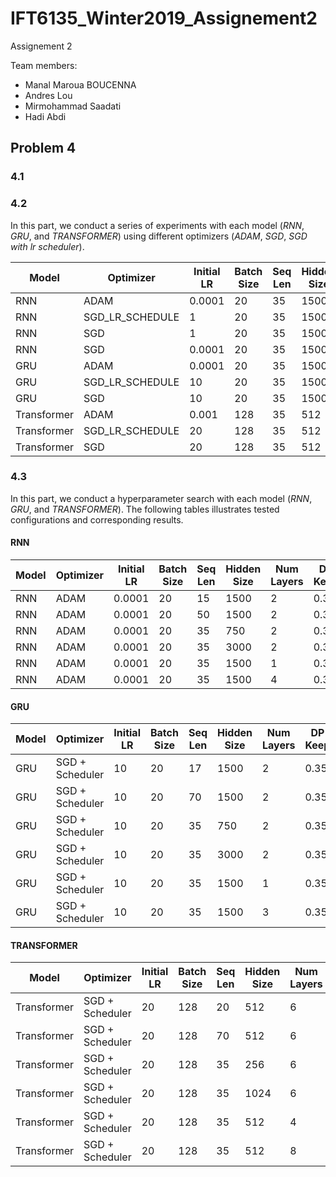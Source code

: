 # IFT6135_Winter2019_Assignement2
Assignement 2

Team members:
* Manal Maroua BOUCENNA
* Andres Lou
* Mirmohammad Saadati
* Hadi Abdi

## Problem 4
### 4.1
### 4.2
In this part, we conduct a series of experiments with each model (_RNN_, _GRU_, and _TRANSFORMER_) using different optimizers (_ADAM_, _SGD_, _SGD with lr scheduler_).

|Model|Optimizer|Initial LR|Batch Size|Seq Len|Hidden Size|Num Layers|DP Keep|Train Last PPL|Valid Last PPL|Valid Best PPL|
|-----|---------|----------|----------|-------|-----------|----------|-------|--------------|--------------|--------------|
|RNN|ADAM|0.0001|20|35|1500|2|0.35|121.1118536|158.9805852|157.95399|
|RNN|SGD_LR_SCHEDULE|1|20|35|1500|2|0.35|232.4454345|197.9271|197.9270227|
|RNN|SGD|1|20|35|1500|2|0.35|186.5780905|171.2460779|171.2460779|
|RNN|SGD|0.0001|20|35|1500|2|0.35|3120.732916|2304.27838|2304.27838|
|GRU|ADAM|0.0001|20|35|1500|2|0.35|60.21096|112.9546477|110.3406978|
|GRU|SGD_LR_SCHEDULE|10|20|35|1500|2|0.35|65.4541299|103.0691744|103.0691491|
|GRU|SGD|10|20|35|1500|2|0.35|186.5780905|171.2460779|171.2460779|
|Transformer|ADAM|0.001|128|35|512|2|0.9|3.450778757|4092.808467|135.3315937|
|Transformer|SGD_LR_SCHEDULE|20|128|35|512|6|0.9|49.00591414|149.6868475|146.0941041|
|Transformer|SGD|20|128|35|512|6|0.9|16.98635328|479.2196758|165.6504313|

### 4.3
In this part, we conduct a hyperparameter search with each model (_RNN_, _GRU_, and _TRANSFORMER_). The following tables illustrates tested configurations and corresponding results.

#### RNN
|Model|Optimizer|Initial LR|Batch Size|Seq Len|Hidden Size|Num Layers|DP Keep|Train Last PPL|Valid Last PPL|Valid Best PPL|
|-----|---------|----------|----------|-------|-----------|----------|-------|--------------|--------------|--------------|
|RNN|ADAM|0.0001|20|15|1500|2|0.35|121.2331579|177.5850408|172.2200323|
|RNN|ADAM|0.0001|20|50|1500|2|0.35|127.0711768|155.8327936|155.8327936|
|RNN|ADAM|0.0001|20|35|750|2|0.35|142.7558341|158.192536|157.8210037|
|RNN|ADAM|0.0001|20|35|3000|2|0.35|107.8629854|166.8691057|163.894203|
|RNN|ADAM|0.0001|20|35|1500|1|0.35|114.5198958|152.6916274|152.6916274|
|RNN|ADAM|0.0001|20|35|1500|4|0.35|148.2102388|187.788502|183.5583428|

#### GRU
|Model|Optimizer|Initial LR|Batch Size|Seq Len|Hidden Size|Num Layers|DP Keep|Train Last PPL|Valid Last PPL|Valid Best PPL|
|-----|---------|----------|----------|-------|-----------|----------|-------|--------------|--------------|--------------|
|GRU|SGD + Scheduler|10|20|17|1500|2|0.35|68.40980413|104.1473476|104.1472937|
|GRU|SGD + Scheduler|10|20|70|1500|2|0.35|72.16150674|104.296174|104.2961653|
|GRU|SGD + Scheduler|10|20|35|750|2|0.35|85.39954015|104.3537161|104.3536967|
|GRU|SGD + Scheduler|10|20|35|3000|2|0.35|52.81547796|106.1929572|106.1929316|
|GRU|SGD + Scheduler|10|20|35|1500|1|0.35|59.04505332|95.50512491|95.5051184|
|GRU|SGD + Scheduler|10|20|35|1500|3|0.35|75.73174797|112.6179822|112.6179536|

#### TRANSFORMER
|Model|Optimizer|Initial LR|Batch Size|Seq Len|Hidden Size|Num Layers|DP Keep|Train Last PPL|Valid Last PPL|Valid Best PPL|
|-----|---------|----------|----------|-------|-----------|----------|-------|--------------|--------------|--------------|
|Transformer|SGD + Scheduler|20|128|20|512|6|0.9|26.28393856|198.9976264|160.8568172|
|Transformer|SGD + Scheduler|20|128|70|512|6|0.9|177.4911996|215.4643363|215.4643363|
|Transformer|SGD + Scheduler|20|128|35|256|6|0.9|88.4081457|142.3776466|142.3776424|
|Transformer|SGD + Scheduler|20|128|35|1024|6|0.9|34.88865654|166.2080425|155.9741435|
|Transformer|SGD + Scheduler|20|128|35|512|4|0.9|64.75014313|152.4738212|152.4737894|
|Transformer|SGD + Scheduler|20|128|35|512|8|0.9|67.86015482|138.9884592|138.9884344|
